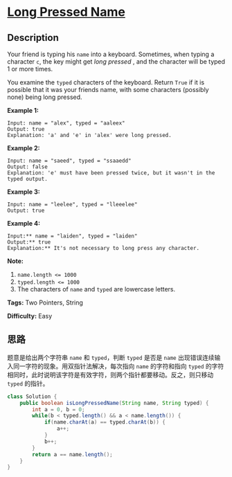 # [Long Pressed Name][title]

## Description

Your friend is typing his `name` into a keyboard.  Sometimes, when typing a
character `c`, the key might get _long pressed_ , and the character will be
typed 1 or more times.

You examine the `typed` characters of the keyboard.  Return `True` if it is
possible that it was your friends name, with some characters (possibly none)
being long pressed.

**Example 1:**

```
Input: name = "alex", typed = "aaleex"
Output: true
Explanation: 'a' and 'e' in 'alex' were long pressed.
```

**Example 2:**

```
Input: name = "saeed", typed = "ssaaedd"
Output: false
Explanation: 'e' must have been pressed twice, but it wasn't in the typed output.
```

**Example 3:**

```
Input: name = "leelee", typed = "lleeelee"
Output: true
```

**Example 4:**

```
Input:** name = "laiden", typed = "laiden"
Output:** true
Explanation:** It's not necessary to long press any character.
```

**Note:**

1. `name.length <= 1000`
2. `typed.length <= 1000`
3. The characters of `name` and `typed` are lowercase letters.

**Tags:** Two Pointers, String

**Difficulty:** Easy

## 思路

题意是给出两个字符串 `name` 和 `typed`，判断 `typed` 是否是 `name` 出现错误连续输入同一字符的现象。用双指针法解决，每次指向 `name` 的字符和指向 `typed` 的字符相同时，此时说明该字符是有效字符，则两个指针都要移动。反之，则只移动 `typed` 的指针。

``` java
class Solution {
    public boolean isLongPressedName(String name, String typed) {
        int a = 0, b = 0;
        while(b < typed.length() && a < name.length()) {
            if(name.charAt(a) == typed.charAt(b)) {
                a++;
            }
            b++;
        }
        return a == name.length();
    }
}
```

[title]: https://leetcode.com/problems/long-pressed-name
